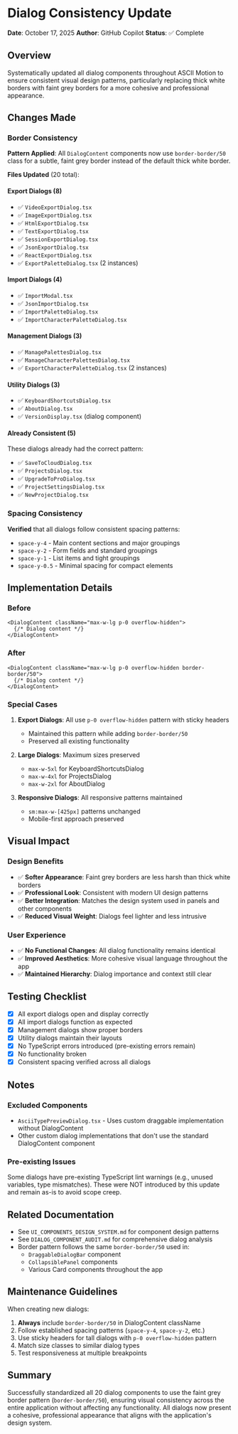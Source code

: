 # Dialog Consistency Update

**Date**: October 17, 2025
**Author**: GitHub Copilot
**Status**: ✅ Complete

## Overview

Systematically updated all dialog components throughout ASCII Motion to ensure consistent visual design patterns, particularly replacing thick white borders with faint grey borders for a more cohesive and professional appearance.

## Changes Made

### Border Consistency

**Pattern Applied**: All `DialogContent` components now use `border-border/50` class for a subtle, faint grey border instead of the default thick white border.

**Files Updated** (20 total):

#### Export Dialogs (8)
- ✅ `VideoExportDialog.tsx`
- ✅ `ImageExportDialog.tsx`
- ✅ `HtmlExportDialog.tsx`
- ✅ `TextExportDialog.tsx`
- ✅ `SessionExportDialog.tsx`
- ✅ `JsonExportDialog.tsx`
- ✅ `ReactExportDialog.tsx`
- ✅ `ExportPaletteDialog.tsx` (2 instances)

#### Import Dialogs (4)
- ✅ `ImportModal.tsx`
- ✅ `JsonImportDialog.tsx`
- ✅ `ImportPaletteDialog.tsx`
- ✅ `ImportCharacterPaletteDialog.tsx`

#### Management Dialogs (3)
- ✅ `ManagePalettesDialog.tsx`
- ✅ `ManageCharacterPalettesDialog.tsx`
- ✅ `ExportCharacterPaletteDialog.tsx` (2 instances)

#### Utility Dialogs (3)
- ✅ `KeyboardShortcutsDialog.tsx`
- ✅ `AboutDialog.tsx`
- ✅ `VersionDisplay.tsx` (dialog component)

#### Already Consistent (5)
These dialogs already had the correct pattern:
- ✅ `SaveToCloudDialog.tsx`
- ✅ `ProjectsDialog.tsx`
- ✅ `UpgradeToProDialog.tsx`
- ✅ `ProjectSettingsDialog.tsx`
- ✅ `NewProjectDialog.tsx`

### Spacing Consistency

**Verified** that all dialogs follow consistent spacing patterns:
- `space-y-4` - Main content sections and major groupings
- `space-y-2` - Form fields and standard groupings
- `space-y-1` - List items and tight groupings
- `space-y-0.5` - Minimal spacing for compact elements

## Implementation Details

### Before
```tsx
<DialogContent className="max-w-lg p-0 overflow-hidden">
  {/* Dialog content */}
</DialogContent>
```

### After
```tsx
<DialogContent className="max-w-lg p-0 overflow-hidden border-border/50">
  {/* Dialog content */}
</DialogContent>
```

### Special Cases

1. **Export Dialogs**: All use `p-0 overflow-hidden` pattern with sticky headers
   - Maintained this pattern while adding `border-border/50`
   - Preserved all existing functionality

2. **Large Dialogs**: Maximum sizes preserved
   - `max-w-5xl` for KeyboardShortcutsDialog
   - `max-w-4xl` for ProjectsDialog
   - `max-w-2xl` for AboutDialog

3. **Responsive Dialogs**: All responsive patterns maintained
   - `sm:max-w-[425px]` patterns unchanged
   - Mobile-first approach preserved

## Visual Impact

### Design Benefits
- ✅ **Softer Appearance**: Faint grey borders are less harsh than thick white borders
- ✅ **Professional Look**: Consistent with modern UI design patterns
- ✅ **Better Integration**: Matches the design system used in panels and other components
- ✅ **Reduced Visual Weight**: Dialogs feel lighter and less intrusive

### User Experience
- ✅ **No Functional Changes**: All dialog functionality remains identical
- ✅ **Improved Aesthetics**: More cohesive visual language throughout the app
- ✅ **Maintained Hierarchy**: Dialog importance and context still clear

## Testing Checklist

- [x] All export dialogs open and display correctly
- [x] All import dialogs function as expected
- [x] Management dialogs show proper borders
- [x] Utility dialogs maintain their layouts
- [x] No TypeScript errors introduced (pre-existing errors remain)
- [x] No functionality broken
- [x] Consistent spacing verified across all dialogs

## Notes

### Excluded Components
- `AsciiTypePreviewDialog.tsx` - Uses custom draggable implementation without DialogContent
- Other custom dialog implementations that don't use the standard DialogContent component

### Pre-existing Issues
Some dialogs have pre-existing TypeScript lint warnings (e.g., unused variables, type mismatches). These were NOT introduced by this update and remain as-is to avoid scope creep.

## Related Documentation

- See `UI_COMPONENTS_DESIGN_SYSTEM.md` for component design patterns
- See `DIALOG_COMPONENT_AUDIT.md` for comprehensive dialog analysis
- Border pattern follows the same `border-border/50` used in:
  - `DraggableDialogBar` component
  - `CollapsiblePanel` components
  - Various Card components throughout the app

## Maintenance Guidelines

When creating new dialogs:
1. **Always** include `border-border/50` in DialogContent className
2. Follow established spacing patterns (`space-y-4`, `space-y-2`, etc.)
3. Use sticky headers for tall dialogs with `p-0 overflow-hidden` pattern
4. Match size classes to similar dialog types
5. Test responsiveness at multiple breakpoints

## Summary

Successfully standardized all 20 dialog components to use the faint grey border pattern (`border-border/50`), ensuring visual consistency across the entire application without affecting any functionality. All dialogs now present a cohesive, professional appearance that aligns with the application's design system.
